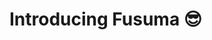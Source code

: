 <!-- classes: title -->
<!-- backgroundColor: #464646 -->

<!-- note
Here is a speaker note.😎

Node.js spent a long time implementing ESM.
Node.js had two major problems that browsers don't have.

One is that Node.js cannot recognize if a file is written in ESM.
In the case of browsers, it can be recognized because it is written as `module` in the `type` attribute.
However, Node.js' import doesn't have an attribute like the `type`.
So we decided to look at the file extensions to be imported.
We made a rule that a file with the `.mjs` extension is written in ESM.

And another issue is compatibility with existing CJS Modules.
Node.js values backward compatibility. However, Node.js already has a module system.
It's very difficult to implement ESM so as not to break the existing code.
-->

# Introducing Fusuma 😎
